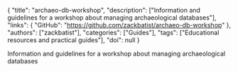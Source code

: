 {
  "title": "archaeo-db-workshop",
  "description": ["Information and guidelines for a workshop about managing archaeological databases"],
  "links": {
    "GitHub": "https://github.com/zackbatist/archaeo-db-workshop"
  },
  "authors": ["zackbatist"],
  "categories": ["Guides"],
  "tags": ["Educational resources and practical guides"],
  "doi": null
}

<!-- Generated by csv2md.R – do not edit by hand -->

Information and guidelines for a workshop about managing archaeological databases